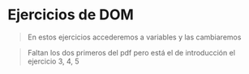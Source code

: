 # Ejercicios de DOM

 > En estos ejercicios accederemos a variables y las cambiaremos

 > Faltan los dos primeros del pdf pero está el de introducción el ejercicio 3, 4, 5
 
